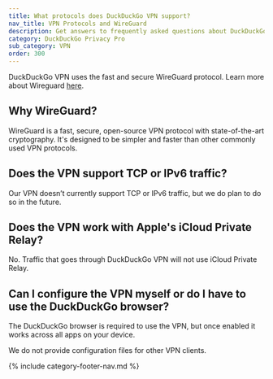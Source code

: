 ```yaml
---
title: What protocols does DuckDuckGo VPN support?
nav_title: VPN Protocols and WireGuard
description: Get answers to frequently asked questions about DuckDuckGo VPN, which gives you an extra layer of protection online, hiding your location and IP address from the sites you visit.
category: DuckDuckGo Privacy Pro
sub_category: VPN
order: 300
---
```


DuckDuckGo VPN uses the fast and secure WireGuard protocol. Learn more about Wireguard [here](https://www.wireguard.com/).

## Why WireGuard?

WireGuard is a fast, secure, open-source VPN protocol with state-of-the-art cryptography. It's designed to be simpler and faster than other commonly used VPN protocols.

## Does the VPN support TCP or IPv6 traffic?

Our VPN doesn’t currently support TCP or IPv6 traffic, but we do plan to do so in the future.

## Does the VPN work with Apple's iCloud Private Relay?

No. Traffic that goes through DuckDuckGo VPN will not use iCloud Private Relay.

## Can I configure the VPN myself or do I have to use the DuckDuckGo browser?

The DuckDuckGo browser is required to use the VPN, but once enabled it works across all apps on your device.

We do not provide configuration files for other VPN clients.

{% include category-footer-nav.md %}
